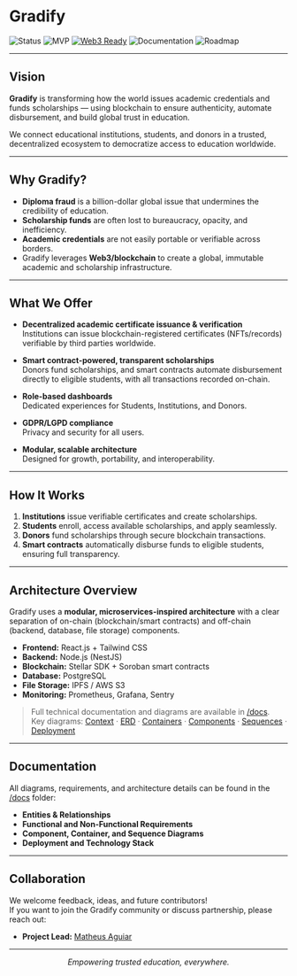 # Gradify

![Status](https://img.shields.io/badge/Status-in%20progress-lightgrey)
![MVP](https://img.shields.io/badge/MVP-in%20development-blueviolet)
[![Web3 Ready](https://img.shields.io/badge/Web3-Stellar%20%2B%20Soroban-blueviolet.svg)]()
![Documentation](https://img.shields.io/badge/Docs-available-blue)
![Roadmap](https://img.shields.io/badge/Roadmap-on%20track-orange)

---

## Vision

**Gradify** is transforming how the world issues academic credentials and funds scholarships — using blockchain to ensure authenticity, automate disbursement, and build global trust in education.

We connect educational institutions, students, and donors in a trusted, decentralized ecosystem to democratize access to education worldwide.

---

## Why Gradify?

- **Diploma fraud** is a billion-dollar global issue that undermines the credibility of education.
- **Scholarship funds** are often lost to bureaucracy, opacity, and inefficiency.
- **Academic credentials** are not easily portable or verifiable across borders.
- Gradify leverages **Web3/blockchain** to create a global, immutable academic and scholarship infrastructure.

---

## What We Offer

- **Decentralized academic certificate issuance & verification**  
  Institutions can issue blockchain-registered certificates (NFTs/records) verifiable by third parties worldwide.

- **Smart contract-powered, transparent scholarships**  
  Donors fund scholarships, and smart contracts automate disbursement directly to eligible students, with all transactions recorded on-chain.

- **Role-based dashboards**  
  Dedicated experiences for Students, Institutions, and Donors.

- **GDPR/LGPD compliance**  
  Privacy and security for all users.

- **Modular, scalable architecture**  
  Designed for growth, portability, and interoperability.

---

## How It Works

1. **Institutions** issue verifiable certificates and create scholarships.  
2. **Students** enroll, access available scholarships, and apply seamlessly.  
3. **Donors** fund scholarships through secure blockchain transactions.  
4. **Smart contracts** automatically disburse funds to eligible students, ensuring full transparency.

---

## Architecture Overview

Gradify uses a **modular, microservices-inspired architecture** with a clear separation of on-chain (blockchain/smart contracts) and off-chain (backend, database, file storage) components.

- **Frontend:** React.js + Tailwind CSS  
- **Backend:** Node.js (NestJS)
- **Blockchain:** Stellar SDK + Soroban smart contracts  
- **Database:** PostgreSQL  
- **File Storage:** IPFS / AWS S3  
- **Monitoring:** Prometheus, Grafana, Sentry

> Full technical documentation and diagrams are available in [/docs](./docs).  
> Key diagrams: [Context](./docs/high-level-context.png) · [ERD](./docs/gradify-erd.png) · [Containers](./docs/container-diagram.png) · [Components](./docs/certificate-module.png) · [Sequences](./docs/scholarship-disbursement-flow.png) · [Deployment](./docs/deployment-diagram.png)

---

## Documentation

All diagrams, requirements, and architecture details can be found in the [/docs](./docs) folder:

- **Entities & Relationships**
- **Functional and Non-Functional Requirements**
- **Component, Container, and Sequence Diagrams**
- **Deployment and Technology Stack**

---

## Collaboration

We welcome feedback, ideas, and future contributors!  
If you want to join the Gradify community or discuss partnership, please reach out:

- **Project Lead:** [Matheus Aguiar](https://www.linkedin.com/in/matheusbrasilaguiar/)

---

<p align="center">
  <i>Empowering trusted education, everywhere.</i>
</p>
